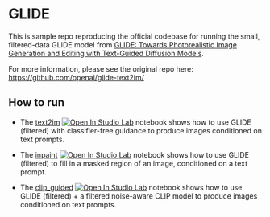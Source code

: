 # GLIDE

This is sample repo reproducing the official codebase for running the small, filtered-data GLIDE model from [GLIDE: Towards Photorealistic Image Generation and Editing with Text-Guided Diffusion Models](https://arxiv.org/abs/2112.10741).

For more information, please see the original repo here: https://github.com/openai/glide-text2im/

## How to run

 * The [text2im](notebooks/text2im.ipynb) [![Open In Studio Lab](https://studiolab.sagemaker.aws/studiolab.svg)](https://studiolab.sagemaker.aws/import/github/machinelearnear/openai-glide-text2im/blob/main/text2im.ipynb) notebook shows how to use GLIDE (filtered) with classifier-free guidance to produce images conditioned on text prompts. 
 
 * The [inpaint](notebooks/inpaint.ipynb) [![Open In Studio Lab](https://studiolab.sagemaker.aws/studiolab.svg)](https://studiolab.sagemaker.aws/import/github/machinelearnear/openai-glide-text2im/blob/main/inpaint.ipynb) notebook shows how to use GLIDE (filtered) to fill in a masked region of an image, conditioned on a text prompt. 
 
 * The [clip_guided](notebooks/clip_guided.ipynb) [![Open In Studio Lab](https://studiolab.sagemaker.aws/studiolab.svg)](https://studiolab.sagemaker.aws/import/github/machinelearnear/openai-glide-text2im/blob/main/clip-guided.ipynb) notebook shows how to use GLIDE (filtered) + a filtered noise-aware CLIP model to produce images conditioned on text prompts. 